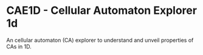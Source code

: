 # CAE1D - Cellular Automaton Explorer 1d

An cellular automaton (CA) explorer to understand and unveil properties of CAs in 1D.
